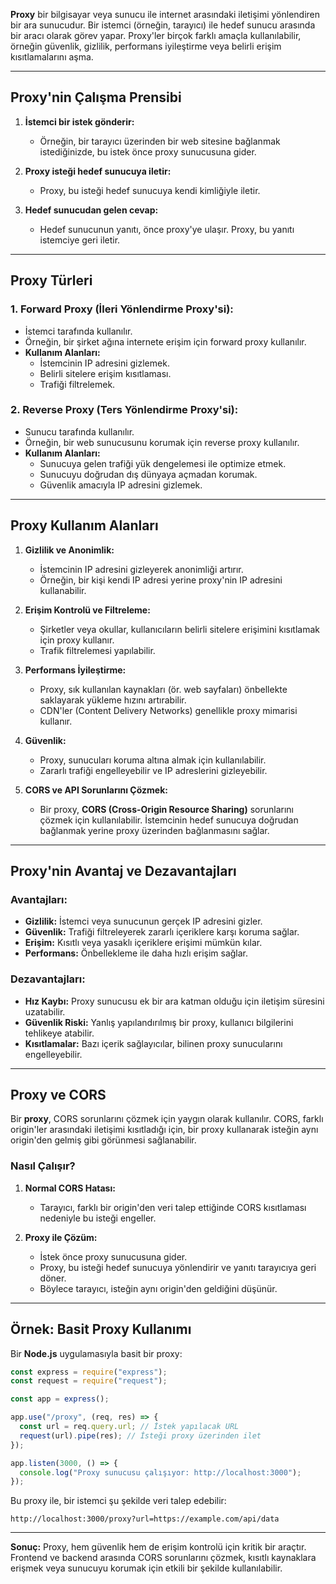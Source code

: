 **Proxy** bir bilgisayar veya sunucu ile internet arasındaki iletişimi yönlendiren bir ara sunucudur. Bir istemci (örneğin, tarayıcı) ile hedef sunucu arasında bir aracı olarak görev yapar. Proxy'ler birçok farklı amaçla kullanılabilir, örneğin güvenlik, gizlilik, performans iyileştirme veya belirli erişim kısıtlamalarını aşma.

---

## **Proxy'nin Çalışma Prensibi**
1. **İstemci bir istek gönderir:** 
   - Örneğin, bir tarayıcı üzerinden bir web sitesine bağlanmak istediğinizde, bu istek önce proxy sunucusuna gider.
   
2. **Proxy isteği hedef sunucuya iletir:**
   - Proxy, bu isteği hedef sunucuya kendi kimliğiyle iletir.

3. **Hedef sunucudan gelen cevap:**
   - Hedef sunucunun yanıtı, önce proxy'ye ulaşır. Proxy, bu yanıtı istemciye geri iletir.

---

## **Proxy Türleri**

### 1. **Forward Proxy (İleri Yönlendirme Proxy'si):**
   - İstemci tarafında kullanılır.
   - Örneğin, bir şirket ağına internete erişim için forward proxy kullanılır.
   - **Kullanım Alanları:**
     - İstemcinin IP adresini gizlemek.
     - Belirli sitelere erişim kısıtlaması.
     - Trafiği filtrelemek.

### 2. **Reverse Proxy (Ters Yönlendirme Proxy'si):**
   - Sunucu tarafında kullanılır.
   - Örneğin, bir web sunucusunu korumak için reverse proxy kullanılır.
   - **Kullanım Alanları:**
     - Sunucuya gelen trafiği yük dengelemesi ile optimize etmek.
     - Sunucuyu doğrudan dış dünyaya açmadan korumak.
     - Güvenlik amacıyla IP adresini gizlemek.

---

## **Proxy Kullanım Alanları**

1. **Gizlilik ve Anonimlik:**
   - İstemcinin IP adresini gizleyerek anonimliği artırır.
   - Örneğin, bir kişi kendi IP adresi yerine proxy'nin IP adresini kullanabilir.

2. **Erişim Kontrolü ve Filtreleme:**
   - Şirketler veya okullar, kullanıcıların belirli sitelere erişimini kısıtlamak için proxy kullanır.
   - Trafik filtrelemesi yapılabilir.

3. **Performans İyileştirme:**
   - Proxy, sık kullanılan kaynakları (ör. web sayfaları) önbellekte saklayarak yükleme hızını artırabilir.
   - CDN'ler (Content Delivery Networks) genellikle proxy mimarisi kullanır.

4. **Güvenlik:**
   - Proxy, sunucuları koruma altına almak için kullanılabilir.
   - Zararlı trafiği engelleyebilir ve IP adreslerini gizleyebilir.

5. **CORS ve API Sorunlarını Çözmek:**
   - Bir proxy, **CORS (Cross-Origin Resource Sharing)** sorunlarını çözmek için kullanılabilir. İstemcinin hedef sunucuya doğrudan bağlanmak yerine proxy üzerinden bağlanmasını sağlar.

---

## **Proxy'nin Avantaj ve Dezavantajları**

### **Avantajları:**
- **Gizlilik:** İstemci veya sunucunun gerçek IP adresini gizler.
- **Güvenlik:** Trafiği filtreleyerek zararlı içeriklere karşı koruma sağlar.
- **Erişim:** Kısıtlı veya yasaklı içeriklere erişimi mümkün kılar.
- **Performans:** Önbellekleme ile daha hızlı erişim sağlar.

### **Dezavantajları:**
- **Hız Kaybı:** Proxy sunucusu ek bir ara katman olduğu için iletişim süresini uzatabilir.
- **Güvenlik Riski:** Yanlış yapılandırılmış bir proxy, kullanıcı bilgilerini tehlikeye atabilir.
- **Kısıtlamalar:** Bazı içerik sağlayıcılar, bilinen proxy sunucularını engelleyebilir.

---

## **Proxy ve CORS**
Bir **proxy**, CORS sorunlarını çözmek için yaygın olarak kullanılır. CORS, farklı origin'ler arasındaki iletişimi kısıtladığı için, bir proxy kullanarak isteğin aynı origin'den gelmiş gibi görünmesi sağlanabilir.

### **Nasıl Çalışır?**
1. **Normal CORS Hatası:**
   - Tarayıcı, farklı bir origin'den veri talep ettiğinde CORS kısıtlaması nedeniyle bu isteği engeller.

2. **Proxy ile Çözüm:**
   - İstek önce proxy sunucusuna gider.
   - Proxy, bu isteği hedef sunucuya yönlendirir ve yanıtı tarayıcıya geri döner.
   - Böylece tarayıcı, isteğin aynı origin'den geldiğini düşünür.

---

## **Örnek: Basit Proxy Kullanımı**
Bir **Node.js** uygulamasıyla basit bir proxy:

```javascript
const express = require("express");
const request = require("request");

const app = express();

app.use("/proxy", (req, res) => {
  const url = req.query.url; // İstek yapılacak URL
  request(url).pipe(res); // İsteği proxy üzerinden ilet
});

app.listen(3000, () => {
  console.log("Proxy sunucusu çalışıyor: http://localhost:3000");
});
```

Bu proxy ile, bir istemci şu şekilde veri talep edebilir:
```
http://localhost:3000/proxy?url=https://example.com/api/data
```

---

**Sonuç:** Proxy, hem güvenlik hem de erişim kontrolü için kritik bir araçtır. Frontend ve backend arasında CORS sorunlarını çözmek, kısıtlı kaynaklara erişmek veya sunucuyu korumak için etkili bir şekilde kullanılabilir.